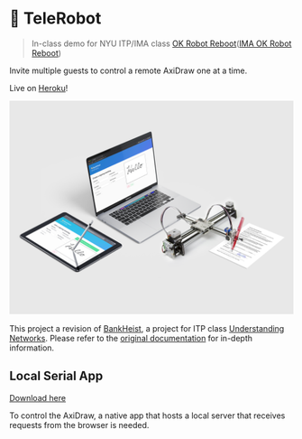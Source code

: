 # 🤖 TeleRobot

> In-class demo for NYU ITP/IMA class [OK Robot Reboot](https://github.com/juxtapix/OkRobotReboot)([IMA OK Robot Reboot](https://github.com/juxtapix/IMA_OkRobotReboot_2021))

Invite multiple guests to control a remote AxiDraw one at a time.

Live on [Heroku](https://tele--robot.herokuapp.com/)!

![bankheist](doc/thumb.png)

This project a revision of [BankHeist](https://github.com/jasontsemf/BankHeist), a project for ITP class [Understanding Networks](https://itp.nyu.edu/classes/undnet/). Please refer to the [original documentation](https://github.com/jasontsemf/BankHeist) for in-depth information.

## Local Serial App

[Download here](https://github.com/jasontsemf/BankHeist/releases/tag/v0.0-alpha)

To control the AxiDraw, a native app that hosts a local server that receives requests from the browser is needed.